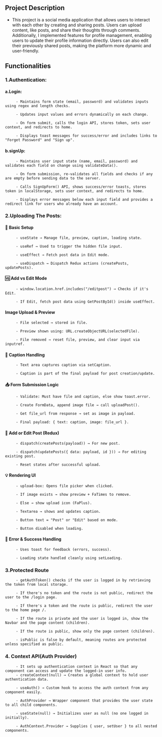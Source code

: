 ## Project Description

- This project is a social media application that allows users to interact with each other by creating and sharing posts. Users can upload content, like posts, and share their thoughts through comments. Additionally, I implemented features for profile management, enabling users to update their profile information directly. Users can also edit their previously shared posts, making the platform more dynamic and user-friendly.

## Functionalities

### 1.Authentication:

#### a.Login:

         - Maintains form state (email, password) and validates inputs using regex and length checks.

         - Updates input values and errors dynamically on each change.

         - On form submit, calls the login API, stores token, sets user context, and redirects to home.

         - Displays toast messages for success/error and includes links to "Forget Password" and "Sign up".

#### b.signUp:

         - Maintains user input state (name, email, password) and validates each field on change using validateData().

         - On form submission, re-validates all fields and checks if any are empty before sending data to the server.

         - Calls SignUpForm() API, shows success/error toasts, stores token in localStorage, sets user context, and redirects to home.

         - Displays error messages below each input field and provides a redirect link for users who already have an account.

### 2.Uploading The Posts:

#### 🔧 Basic Setup

         - useState → Manage file, preview, caption, loading state.

         - useRef → Used to trigger the hidden file input.

         - useEffect → Fetch post data in Edit mode.

         - useDispatch → Dispatch Redux actions (createPosts, updatePosts).

#### 🆚 Add vs Edit Mode

         - window.location.href.includes("/editpost") → Checks if it's Edit.

         - If Edit, fetch post data using GetPostById() inside useEffect.

#### Image Upload & Preview

         - File selected → stored in file.

         - Preview shown using: URL.createObjectURL(selectedFile).

         - File removed → reset file, preview, and clear input via inputref.

#### 📝 Caption Handling

         - Text area captures caption via setCaption.

         - Caption is part of the final payload for post creation/update.

#### 📤 Form Submission Logic

         - Validate: Must have file and caption, else show toast.error.

         - Create FormData, append image file → call uploadPost().

         - Get file_url from response → set as image in payload.

         - Final payload: { text: caption, image: file_url }.

#### 🔁 Add or Edit Post (Redux)

         - dispatch(createPosts(payload)) → For new post.

         - dispatch(updatePosts({ data: payload, id })) → For editing existing post.

         - Reset states after successful upload.

#### 💡 Rendering UI

         - upload-box: Opens file picker when clicked.

         - If image exists → show preview + FaTimes to remove.

         - Else → show upload icon (FaPlus).

         - Textarea → shows and updates caption.

         - Button text = "Post" or "Edit" based on mode.

         - Button disabled when loading.

#### 🚨 Error & Success Handling

         - Uses toast for feedback (errors, success).

         - Loading state handled cleanly using setLoading.

### 3.Protected Route

         - getAuthToken() checks if the user is logged in by retrieving the token from local storage.

         - If there's no token and the route is not public, redirect the user to the /login page.

         - If there's a token and the route is public, redirect the user to the home page /.

         - If the route is private and the user is logged in, show the Navbar and the page content (children).

         - If the route is public, show only the page content (children).

         - isPublic is false by default, meaning routes are protected unless specified as public.

### 4. Context API(Auth Provider)

         - It sets up authentication context in React so that any component can access and update the logged-in user info.
         - createContext(null) → Creates a global context to hold user authentication data.

         - useAuth() → Custom hook to access the auth context from any component easily.

         - AuthProvider → Wrapper component that provides the user state to all child components.

         - useState(null) → Initializes user as null (no one logged in initially).

         - AuthContext.Provider → Supplies { user, setUser } to all nested components.
